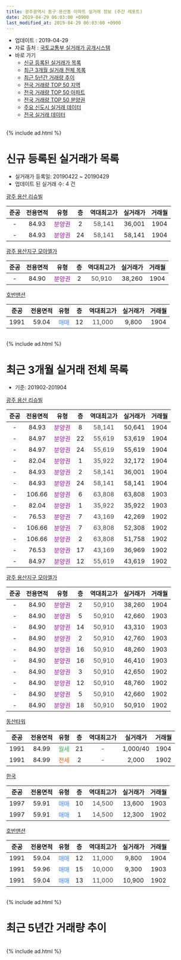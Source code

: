 ```yaml
---
title: 광주광역시 동구 용산동 아파트 실거래 정보 (주간 레포트)
date: 2019-04-29 06:03:00 +0900
last_modified_at: 2019-04-29 06:03:00 +0900
---
```


* 업데이트 : 2019-04-29
* 자료 출처 : [국토교통부 실거래가 공개시스템](http://rt.molit.go.kr)
* 바로 가기
    * [신규 등록된 실거래가 목록](#신규-등록된-실거래가-목록)
    * [최근 3개월 실거래 전체 목록](#최근-3개월-실거래-전체-목록)
    * [최근 5년간 거래량 추이](#최근-5년간-거래량-추이)
    * [전국 거래량 TOP 50 지역](https://inasie.github.io/apt-trade-info/최근-3개월-전국에서-가장-거래가-많이-발생한-지역)
    * [전국 거래량 TOP 50 아파트](https://inasie.github.io/apt-trade-info/최근-3개월-전국에서-가장-거래가-많이-발생한-아파트)
    * [전국 거래량 TOP 50 분양권](https://inasie.github.io/apt-trade-info/최근-3개월-전국에서-가장-거래가-많이-발생한-분양권)
    * [주요 신도시 실거래 데이터](https://inasie.github.io/apt-trade-info/주요-신도시)
    * [전국 실거래 데이터](https://inasie.github.io/apt-trade-info/전국)
<br>
{% include ad.html %}
<br>

# 신규 등록된 실거래가 목록
* 실거래가 등록일: 20190422 ~ 20190429
* 업데이트 된 실거래 수: 4 건


[광주 용산 리슈빌](https://search.naver.com/search.naver?query=%EA%B4%91%EC%A3%BC%EA%B4%91%EC%97%AD%EC%8B%9C+%EB%8F%99%EA%B5%AC+%EC%9A%A9%EC%82%B0%EB%8F%99+%EA%B4%91%EC%A3%BC+%EC%9A%A9%EC%82%B0+%EB%A6%AC%EC%8A%88%EB%B9%8C)

|준공|전용면적|유형|층|역대최고가|실거래가|거래월|
|:---:|:---:|:---:|:---:|:---:|:---:|:---:|
|-|84.93|<span style="color:#9C11A5">분양권</span>|2|<span style="color:#444444">58,141</span>|36,001|1904|
|-|84.93|<span style="color:#9C11A5">분양권</span>|24|<span style="color:#444444">58,141</span>|58,141|1904|

[광주 용산지구 모아엘가](https://search.naver.com/search.naver?query=%EA%B4%91%EC%A3%BC%EA%B4%91%EC%97%AD%EC%8B%9C+%EB%8F%99%EA%B5%AC+%EC%9A%A9%EC%82%B0%EB%8F%99+%EA%B4%91%EC%A3%BC+%EC%9A%A9%EC%82%B0%EC%A7%80%EA%B5%AC+%EB%AA%A8%EC%95%84%EC%97%98%EA%B0%80)

|준공|전용면적|유형|층|역대최고가|실거래가|거래월|
|:---:|:---:|:---:|:---:|:---:|:---:|:---:|
|-|84.90|<span style="color:#9C11A5">분양권</span>|2|<span style="color:#444444">50,910</span>|38,260|1904|

[호반맨션](https://search.naver.com/search.naver?query=%EA%B4%91%EC%A3%BC%EA%B4%91%EC%97%AD%EC%8B%9C+%EB%8F%99%EA%B5%AC+%EC%9A%A9%EC%82%B0%EB%8F%99+%ED%98%B8%EB%B0%98%EB%A7%A8%EC%85%98)

|준공|전용면적|유형|층|역대최고가|실거래가|거래월|
|:---:|:---:|:---:|:---:|:---:|:---:|:---:|
|1991|59.04|<span style="color:#4285f3">매매</span>|12|<span style="color:#444444">11,000</span>|9,800|1904|


<br>
{% include ad.html %}
<br>

# 최근 3개월 실거래 전체 목록
* 기준: 201902-201904


[광주 용산 리슈빌](https://search.naver.com/search.naver?query=%EA%B4%91%EC%A3%BC%EA%B4%91%EC%97%AD%EC%8B%9C+%EB%8F%99%EA%B5%AC+%EC%9A%A9%EC%82%B0%EB%8F%99+%EA%B4%91%EC%A3%BC+%EC%9A%A9%EC%82%B0+%EB%A6%AC%EC%8A%88%EB%B9%8C)

|준공|전용면적|유형|층|역대최고가|실거래가|거래월|
|:---:|:---:|:---:|:---:|:---:|:---:|:---:|
|-|84.93|<span style="color:#9C11A5">분양권</span>|8|<span style="color:#444444">58,141</span>|50,641|1904|
|-|84.97|<span style="color:#9C11A5">분양권</span>|22|<span style="color:#444444">55,619</span>|53,619|1904|
|-|84.97|<span style="color:#9C11A5">분양권</span>|24|<span style="color:#444444">55,619</span>|55,619|1904|
|-|82.04|<span style="color:#9C11A5">분양권</span>|1|<span style="color:#444444">35,922</span>|32,172|1904|
|-|84.93|<span style="color:#9C11A5">분양권</span>|2|<span style="color:#444444">58,141</span>|36,001|1904|
|-|84.93|<span style="color:#9C11A5">분양권</span>|24|<span style="color:#444444">58,141</span>|58,141|1904|
|-|106.66|<span style="color:#9C11A5">분양권</span>|6|<span style="color:#444444">63,808</span>|63,808|1903|
|-|82.04|<span style="color:#9C11A5">분양권</span>|1|<span style="color:#444444">35,922</span>|35,922|1903|
|-|76.53|<span style="color:#9C11A5">분양권</span>|7|<span style="color:#444444">43,169</span>|42,269|1902|
|-|106.66|<span style="color:#9C11A5">분양권</span>|7|<span style="color:#444444">63,808</span>|52,308|1902|
|-|106.66|<span style="color:#9C11A5">분양권</span>|2|<span style="color:#444444">63,808</span>|51,758|1902|
|-|76.53|<span style="color:#9C11A5">분양권</span>|17|<span style="color:#444444">43,169</span>|36,969|1902|
|-|84.97|<span style="color:#9C11A5">분양권</span>|12|<span style="color:#444444">55,619</span>|43,619|1902|

[광주 용산지구 모아엘가](https://search.naver.com/search.naver?query=%EA%B4%91%EC%A3%BC%EA%B4%91%EC%97%AD%EC%8B%9C+%EB%8F%99%EA%B5%AC+%EC%9A%A9%EC%82%B0%EB%8F%99+%EA%B4%91%EC%A3%BC+%EC%9A%A9%EC%82%B0%EC%A7%80%EA%B5%AC+%EB%AA%A8%EC%95%84%EC%97%98%EA%B0%80)

|준공|전용면적|유형|층|역대최고가|실거래가|거래월|
|:---:|:---:|:---:|:---:|:---:|:---:|:---:|
|-|84.90|<span style="color:#9C11A5">분양권</span>|2|<span style="color:#444444">50,910</span>|38,260|1904|
|-|84.90|<span style="color:#9C11A5">분양권</span>|5|<span style="color:#444444">50,910</span>|42,660|1903|
|-|84.90|<span style="color:#9C11A5">분양권</span>|14|<span style="color:#444444">50,910</span>|43,310|1903|
|-|84.90|<span style="color:#9C11A5">분양권</span>|2|<span style="color:#444444">50,910</span>|42,760|1903|
|-|84.90|<span style="color:#9C11A5">분양권</span>|16|<span style="color:#444444">50,910</span>|48,260|1903|
|-|84.90|<span style="color:#9C11A5">분양권</span>|16|<span style="color:#444444">50,910</span>|46,410|1903|
|-|84.90|<span style="color:#9C11A5">분양권</span>|3|<span style="color:#444444">50,910</span>|42,650|1902|
|-|84.90|<span style="color:#9C11A5">분양권</span>|12|<span style="color:#444444">50,910</span>|48,760|1902|
|-|84.90|<span style="color:#9C11A5">분양권</span>|5|<span style="color:#444444">50,910</span>|42,660|1902|
|-|84.90|<span style="color:#9C11A5">분양권</span>|18|<span style="color:#444444">50,910</span>|50,910|1902|

[동산타워](https://search.naver.com/search.naver?query=%EA%B4%91%EC%A3%BC%EA%B4%91%EC%97%AD%EC%8B%9C+%EB%8F%99%EA%B5%AC+%EC%9A%A9%EC%82%B0%EB%8F%99+%EB%8F%99%EC%82%B0%ED%83%80%EC%9B%8C)

|준공|전용면적|유형|층|역대최고가|실거래가|거래월|
|:---:|:---:|:---:|:---:|:---:|:---:|:---:|
|1991|84.99|<span style="color:#34a853">월세</span>|21|<span style="color:#444444">-</span>|1,000/40|1904|
|1991|84.99|<span style="color:#ff5a00">전세</span>|2|<span style="color:#444444">-</span>|2,000|1902|

[한국](https://search.naver.com/search.naver?query=%EA%B4%91%EC%A3%BC%EA%B4%91%EC%97%AD%EC%8B%9C+%EB%8F%99%EA%B5%AC+%EC%9A%A9%EC%82%B0%EB%8F%99+%ED%95%9C%EA%B5%AD)

|준공|전용면적|유형|층|역대최고가|실거래가|거래월|
|:---:|:---:|:---:|:---:|:---:|:---:|:---:|
|1997|59.91|<span style="color:#4285f3">매매</span>|10|<span style="color:#444444">14,500</span>|13,600|1903|
|1997|59.91|<span style="color:#4285f3">매매</span>|1|<span style="color:#444444">14,500</span>|12,300|1902|

[호반맨션](https://search.naver.com/search.naver?query=%EA%B4%91%EC%A3%BC%EA%B4%91%EC%97%AD%EC%8B%9C+%EB%8F%99%EA%B5%AC+%EC%9A%A9%EC%82%B0%EB%8F%99+%ED%98%B8%EB%B0%98%EB%A7%A8%EC%85%98)

|준공|전용면적|유형|층|역대최고가|실거래가|거래월|
|:---:|:---:|:---:|:---:|:---:|:---:|:---:|
|1991|59.04|<span style="color:#4285f3">매매</span>|12|<span style="color:#444444">11,000</span>|9,800|1904|
|1991|59.96|<span style="color:#4285f3">매매</span>|15|<span style="color:#444444">10,000</span>|9,300|1903|
|1991|59.04|<span style="color:#4285f3">매매</span>|13|<span style="color:#444444">11,000</span>|10,900|1902|


<br>
{% include ad.html %}
<br>

# 최근 5년간 거래량 추이


<div style="width:100%;">
    <canvas id="deal_progress" height="200"></canvas>
</div>

<script>
new Chart(document.getElementById("deal_progress"), {
    type: 'line',
    data: {
        labels: ['201404','201405','201406','201407','201408','201409','201410','201411','201412','201501','201502','201503','201504','201505','201506','201507','201508','201509','201510','201511','201512','201601','201602','201603','201604','201605','201606','201607','201608','201609','201610','201611','201612','201701','201702','201703','201704','201705','201706','201707','201708','201709','201710','201711','201712','201801','201802','201803','201804','201805','201806','201807','201808','201809','201810','201811','201812','201901','201902','201903','201904'],
        datasets: [{
            label: '매매',
            pointRadius: 1,
            data: [1, 2, 6, 5, 3, 1, 0, 5, 2, 6, 2, 3, 0, 1, 4, 1, 2, 3, 6, 3, 3, 1, 2, 21, 6, 5, 7, 5, 5, 3, 3, 4, 1, 4, 2, 4, 1, 6, 1, 5, 4, 3, 1, 1, 5, 297, 141, 78, 28, 16, 21, 22, 36, 15, 12, 7, 10, 10, 11, 9, 8],
            borderColor: "rgba(255, 201, 14, 1)",
            backgroundColor: "rgba(255, 201, 14, 0.5)",
            fill: false,
            lineTension: 0
        },{
            label: '전월세',
            pointRadius: 1,
            data: [0, 0, 1, 1, 0, 2, 1, 1, 2, 0, 1, 2, 1, 2, 0, 0, 1, 0, 1, 2, 1, 2, 0, 0, 1, 1, 2, 1, 0, 1, 1, 3, 2, 2, 0, 3, 1, 0, 0, 2, 2, 1, 1, 0, 1, 0, 2, 1, 1, 3, 2, 1, 1, 0, 5, 1, 0, 0, 1, 0, 1],
            borderColor: "rgba(0, 141, 185, 1)",
            backgroundColor: "rgba(0, 141, 185, 0.5)",
            fill: false,
            lineTension: 0
        }
        ]
    },
    options: {
        responsive: true,
        title: {
            display: false
        },
        tooltips: {
            mode: 'index',
            intersect: false
        },
        hover: {
            mode: 'nearest',
            intersect: true
        },
        scales: {
            xAxes: [{
                display: true,
                scaleLabel: {
                    display: true,
                    labelString: '년/월'
                }
            }],
            yAxes: [{
                display: true,
                ticks: {
                    suggestedMin: 0,
                },
                scaleLabel: {
                    display: true,
                    labelString: '실거래 수'
                }
            }]
        }
    }
});

</script>


<br>
{% include ad.html %}
<br>

